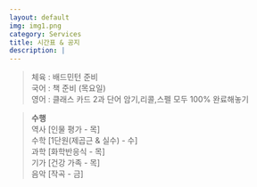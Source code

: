 ```yaml
---
layout: default
img: img1.png
category: Services
title: 시간표 & 공지
description: |
---
```

  
     
  > 체육 : 배드민턴 준비           
  > 국어 : 책 준비 (목요일)         
  > 영어 : 클래스 카드 2과 단어 암기,리콜,스펠 모두 100% 완료해놓기      
     
  > **수행**      
  > 역사 [인물 평가 - 목]      
  > 수학 [1단원(제곱근 & 실수) - 수]    
  > 과학 [화학반응식 - 목]      
  > 기가 [건강 가족 - 목]     
  > 음악 [작곡 - 금]      
